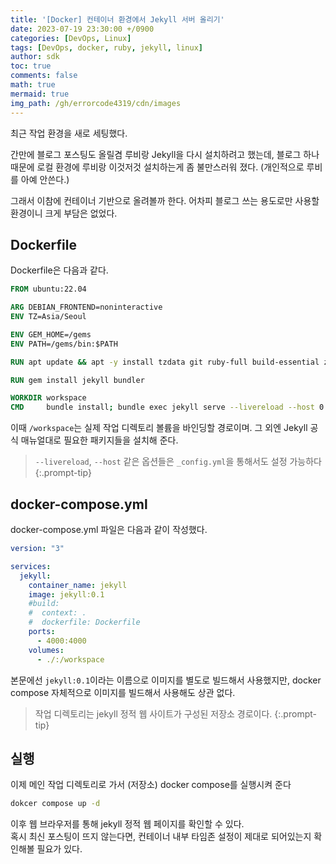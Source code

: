 ```yaml
---
title: '[Docker] 컨테이너 환경에서 Jekyll 서버 올리기'
date: 2023-07-19 23:30:00 +/0900
categories: [DevOps, Linux]
tags: [DevOps, docker, ruby, jekyll, linux]
author: sdk
toc: true
comments: false 
math: true 
mermaid: true 
img_path: /gh/errorcode4319/cdn/images
---
```


최근 작업 환경을 새로 세팅했다.    

간만에 블로그 포스팅도 올릴겸 루비랑 Jekyll을 다시 설치하려고 했는데, 블로그 하나때문에 로컬 환경에 루비랑 이것저것 설치하는게 좀 불만스러워 졌다. (개인적으로 루비를 아예 안쓴다.)   

그래서 이참에 컨테이너 기반으로 올려볼까 한다. 어차피 블로그 쓰는 용도로만 사용할 환경이니 크게 부담은 없었다.

## Dockerfile
Dockerfile은 다음과 같다. 
```Dockerfile
FROM ubuntu:22.04

ARG DEBIAN_FRONTEND=noninteractive
ENV TZ=Asia/Seoul

ENV GEM_HOME=/gems 
ENV PATH=/gems/bin:$PATH

RUN apt update && apt -y install tzdata git ruby-full build-essential zlib1g-dev

RUN gem install jekyll bundler

WORKDIR workspace
CMD     bundle install; bundle exec jekyll serve --livereload --host 0.0.0.0
```
이때 `/workspace`는 실제 작업 디렉토리 볼륨을 바인딩할 경로이며.
그 외엔 Jekyll 공식 매뉴얼대로 필요한 패키지들을 설치해 준다.   
> `--livereload`, `--host` 같은 옵션들은 `_config.yml`을 통해서도 설정 가능하다
{:.prompt-tip}

## docker-compose.yml
docker-compose.yml 파일은 다음과 같이 작성했다.
``` yml
version: "3"

services:
  jekyll:
    container_name: jekyll
    image: jekyll:0.1
    #build:
    #  context: .
    #  dockerfile: Dockerfile 
    ports:
      - 4000:4000 
    volumes:
      - ./:/workspace
```

본문에선 `jekyll:0.1`이라는 이름으로 이미지를 별도로 빌드해서 사용했지만, docker compose 자체적으로 이미지를 빌드해서 사용해도 상관 없다. 
> 작업 디렉토리는 jekyll 정적 웹 사이트가 구성된 저장소 경로이다. 
{:.prompt-tip}


## 실행
이제 메인 작업 디렉토리로 가서 (저장소) docker compose를 실행시켜 준다
```sh
dokcer compose up -d 
```
이후 웹 브라우저를 통해 jekyll 정적 웹 페이지를 확인할 수 있다.    
혹시 최신 포스팅이 뜨지 않는다면, 컨테이너 내부 타임존 설정이 제대로 되어있는지 확인해볼 필요가 있다. 